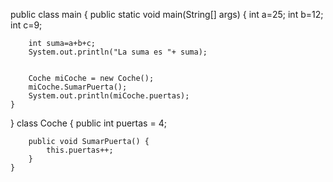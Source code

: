 public class main {
    public static void main(String[] args) {
        int a=25;
        int b=12;
        int c=9;

        int suma=a+b+c;
        System.out.println("La suma es "+ suma);


        Coche miCoche = new Coche();
        miCoche.SumarPuerta();
        System.out.println(miCoche.puertas);
    }
}
    class Coche {
        public int puertas = 4;

        public void SumarPuerta() {
            this.puertas++;
        }
    }

<!---
esrenny/esrenny is a ✨ special ✨ repository because its `README.md` (this file) appears on your GitHub profile.
You can click the Preview link to take a look at your changes.
--->
